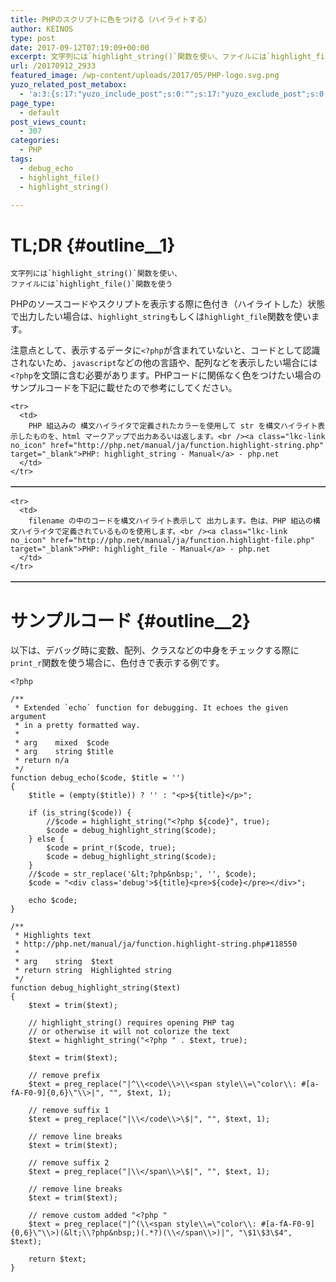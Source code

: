 ```yaml
---
title: PHPのスクリプトに色をつける（ハイライトする）
author: KEINOS
type: post
date: 2017-09-12T07:19:09+00:00
excerpt: 文字列には`highlight_string()`関数を使い、ファイルには`highlight_file()`関数を使います。
url: /20170912_2933
featured_image: /wp-content/uploads/2017/05/PHP-logo.svg.png
yuzo_related_post_metabox:
  - 'a:3:{s:17:"yuzo_include_post";s:0:"";s:17:"yuzo_exclude_post";s:0:"";s:21:"yuzo_disabled_related";N;}'
page_type:
  - default
post_views_count:
  - 307
categories:
  - PHP
tags:
  - debug_echo
  - highlight_file()
  - highlight_string()

---
```

# TL;DR {#outline__1}

    文字列には`highlight_string()`関数を使い、
    ファイルには`highlight_file()`関数を使う
    

PHPのソースコードやスクリプトを表示する際に色付き（ハイライトした）状態で出力したい場合は、`highlight_string`もしくは`highlight_file`関数を使います。

注意点として、表示するデータに`<?php`が含まれていないと、コードとして認識されないため、`javascript`などの他の言語や、配列などを表示したい場合には`<?php`を文頭に含む必要があります。PHPコードに関係なく色をつけたい場合のサンプルコードを下記に載せたので参考にしてください。

<div class="linkcard">
  <table border="1" cellspacing="0" cellpadding="4">
    </tr>
    
    <tr>
      <td>
        PHP 組込みの 構文ハイライタで定義されたカラーを使用して str を構文ハイライト表示したものを、html マークアップで出力あるいは返します。<br /><a class="lkc-link no_icon" href="http://php.net/manual/ja/function.highlight-string.php" target="_blank">PHP: highlight_string - Manual</a> - php.net
      </td>
    </tr>
  </table>
</div>


  


<div class="linkcard">
  <table border="1" cellspacing="0" cellpadding="4">
    </tr>
    
    <tr>
      <td>
        filename の中のコードを構文ハイライト表示して 出力します。色は、PHP 組込の構文ハイライタで定義されているものを使用します。<br /><a class="lkc-link no_icon" href="http://php.net/manual/ja/function.highlight-file.php" target="_blank">PHP: highlight_file - Manual</a> - php.net
      </td>
    </tr>
  </table>
</div>

# サンプルコード {#outline__2}

以下は、デバッグ時に変数、配列、クラスなどの中身をチェックする際に`print_r`関数を使う場合に、色付きで表示する例です。

    <?php
    
    /**
     * Extended `echo` function for debugging. It echoes the given argument
     * in a pretty formatted way.
     *
     * arg    mixed  $code   
     * arg    string $title
     * return n/a
     */
    function debug_echo($code, $title = '')
    {
        $title = (empty($title)) ? '' : "<p>${title}</p>";
    
        if (is_string($code)) {
            //$code = highlight_string("<?php ${code}", true);
            $code = debug_highlight_string($code);
        } else {
            $code = print_r($code, true);
            $code = debug_highlight_string($code);
        }
        //$code = str_replace('&lt;?php&nbsp;', '', $code);
        $code = "<div class='debug'>${title}<pre>${code}</pre></div>";
    
        echo $code;
    }
    
    /**
     * Highlights text
     * http://php.net/manual/ja/function.highlight-string.php#118550
     *
     * arg    string  $text
     * return string  Highlighted string
     */
    function debug_highlight_string($text)
    {
        $text = trim($text);
    
        // highlight_string() requires opening PHP tag
        // or otherwise it will not colorize the text
        $text = highlight_string("<?php " . $text, true);
    
        $text = trim($text);
    
        // remove prefix
        $text = preg_replace("|^\\<code\\>\\<span style\\=\"color\\: #[a-fA-F0-9]{0,6}\"\\>|", "", $text, 1);
    
        // remove suffix 1
        $text = preg_replace("|\\</code\\>\$|", "", $text, 1);
    
        // remove line breaks
        $text = trim($text);
    
        // remove suffix 2
        $text = preg_replace("|\\</span\\>\$|", "", $text, 1);
    
        // remove line breaks
        $text = trim($text);
    
        // remove custom added "<?php "
        $text = preg_replace("|^(\\<span style\\=\"color\\: #[a-fA-F0-9]{0,6}\"\\>)(&lt;\\?php&nbsp;)(.*?)(\\</span\\>)|", "\$1\$3\$4", $text);
    
        return $text;
    }
